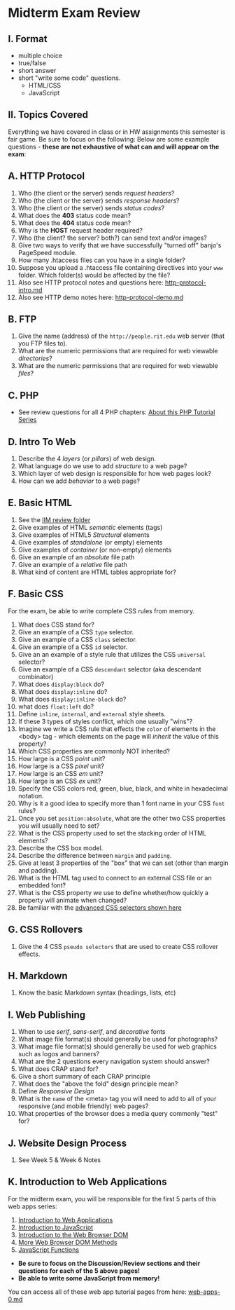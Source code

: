 # Midterm Exam Review

## I. Format
- multiple choice
- true/false
- short answer
- short "write some code" questions.
    - HTML/CSS
    - JavaScript

## II. Topics Covered
Everything we have covered in class or in HW assignments this semester is fair game. Be sure to focus on the following:
Below are some example questions - **these are not exhaustive of what can and will appear on the exam**:

## A. HTTP Protocol
1. Who (the client or the server) sends *request headers*?
1. Who (the client or the server) sends *response headers*?
1. Who (the client or the server) sends *status codes*?
1. What does the **403** status code mean?
1. What does the **404** status code mean?
1. Why is the **HOST** request header required?
1. Who (the client? the server? both?) can send text and/or images?
1. Give two ways to verify that we have successfully "turned off" banjo's PageSpeed module.
1. How many .htaccess files can you have in a single folder?
1. Suppose you upload a .htaccess file containing directives into your `www` folder. Which folder(s) would be affected by the file?
1. Also see HTTP protocol notes and questions here: [http-protocol-intro.md](./http-protocol-intro.md)
1. Also see HTTP demo notes here: [http-protocol-demo.md](./http-protocol-demo.md)

## B. FTP
1. Give the name (address) of the `http://people.rit.edu` web server (that you FTP files to).
1. What are the numeric permissions that are required for web viewable *directories*?
1. What are the numeric permissions that are required for web viewable *files*?

## C. PHP
- See review questions for all 4 PHP chapters: [About this PHP Tutorial Series](./php-0.md)

## D. Intro To Web
1. Describe the 4 *layers* (or *pillars*) of web design.
1. What language do we use to add *structure* to a web page?
1. Which layer of web design is responsible for how web pages look?
1. How can we add *behavior* to a web page?


## E. Basic HTML
1. See the [IIM review folder](https://github.com/tonethar/IGME-230-GDD-2017-Fall/tree/master/IIM-Web-Review)
1. Give examples of HTML *semantic* elements (tags)
1. Give examples of HTML5 *Structural* elements
1. Give examples of *standalone* (or empty) elements
1. Give examples of *container* (or non-empty) elements
1. Give an example of an *absolute* file path
1. Give an example of a *relative* file path
1. What kind of content are HTML tables appropriate for?


## F. Basic CSS
For the exam, be able to write complete CSS rules from memory.

1. What does CSS stand for?
1. Give an example of a CSS `type` selector.
1. Give an example of a CSS `class` selector.
1. Give an example of a CSS `id` selector.
1. Give an an example of a style rule that utilizes the CSS `universal` selector?
1. Give an example of a CSS `descendant` selector (aka descendant combinator)
1. What does `display:block` do?
1. What does `display:inline` do?
1. What does `display:inline-block` do?
1. what does `float:left` do?
1. Define `inline`, `internal`, and `external` style sheets.
1. If these 3 types of styles conflict, which one usually "wins"?
1. Imagine we write a CSS rule that effects the `color` of elements in the &lt;body> tag - which elements on the page will *inherit* the value of this property? 
1. Which CSS properties are commonly NOT inherited?
1. How large is a CSS *point* unit?
1. How large is a CSS *pixel* unit?
1. How large is an CSS *em* unit?
1. How large is an CSS *ex* unit?
1. Specify the CSS colors red, green, blue, black, and white in hexadecimal notation.
1. Why is it a good idea to specify more than 1 font name in your CSS `font` rules?
1. Once you set `position:absolute`, what are the other two CSS properties you will usually need to set?
1. What is the CSS property used to set the stacking order of HTML elements?
1. Describe the CSS box model.
1. Describe the difference between `margin` and `padding`.
1. Give at least 3 properties of the "box" that we can set (other than margin and padding).
1. What is the HTML tag used to connect to an external CSS file or an embedded font?
1. What is the CSS property we use to define whether/how quickly a property will animate when changed?
1. Be familiar with the [advanced CSS selectors shown here](../weekly/Week-03B-notes.md)


## G. CSS Rollovers
1. Give the 4 CSS `pseudo selectors` that are used to create CSS rollover effects.

## H. Markdown
1. Know the basic Markdown syntax (headings, lists, etc)

## I. Web Publishing
1. When to use *serif*, *sans-serif*, and *decorative* fonts
1. What image file format(s) should generally be used for photographs?
1. What image file format(s) should generally be used for web graphics such as logos and banners?
1. What are the 2 questions every navigation system should answer?
1. What does CRAP stand for?
1. Give a short summary of each CRAP principle
1. What does the "above the fold" design principle mean?
1. Define *Responsive Design*
1. What is the `name` of the &lt;meta> tag you will need to add to all of your responsive (and mobile friendly) web pages?
1. What properties of the browser does a media query commonly "test" for?

## J. Website Design Process
1. See Week 5 & Week 6 Notes

## K. Introduction to Web Applications
For the midterm exam, you will be responsible for the first 5 parts of this web apps series:

1. [Introduction to Web Applications](web-apps-1.md)
2. [Introduction to JavaScript](web-apps-2.md)
3. [Introduction to the Web Browser DOM](web-apps-3.md)
4. [More Web Browser DOM Methods](web-apps-4.md)
5. [JavaScript Functions](web-apps-5.md)


- **Be sure to focus on the Discussion/Review sections and their questions for each of the 5 above pages!**
- **Be able to write some JavaScript from memory!**

You can access all of these web app tutorial pages from here: 
[web-apps-0.md](./web-apps-0.md)
